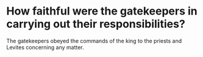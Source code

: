 # How faithful were the gatekeepers in carrying out their responsibilities?

The gatekeepers obeyed the commands of the king to the priests and Levites concerning any matter. 